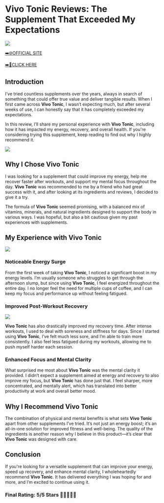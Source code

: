 # **Vivo Tonic Reviews**: The Supplement That Exceeded My Expectations

[![](https://static.vecteezy.com/system/resources/thumbnails/019/896/014/small/buy-now-gradient-button-with-cart-symbol-buy-now-illustration-png.png)](https://edetoop.top/lander/sugarpreland-1/vivotonic.html) 

[➡️🌐OFFICIAL SITE](https://edetoop.top/lander/sugarpreland-1/vivotonic.html) 

[➡️🔗CLICK HERE](https://edetoop.top/lander/sugarpreland-1/vivotonic.html) 


## Introduction

I’ve tried countless supplements over the years, always in search of something that could offer true value and deliver tangible results. When I first came across **Vivo Tonic**, I wasn’t expecting much, but after several weeks of use, I can honestly say that it has completely exceeded my expectations.

In this review, I’ll share my personal experience with **Vivo Tonic**, including how it has impacted my energy, recovery, and overall health. If you're considering trying this supplement, keep reading to find out why I highly recommend it.

[![](https://wallpapers.com/images/hd/red-order-now-button-udg4jcj4arvn8b0n-2.png)](https://edetoop.top/lander/sugarpreland-1/vivotonic.html)  

## Why I Chose **Vivo Tonic**

I was looking for a supplement that could improve my energy, help me recover faster after workouts, and support my mental focus throughout the day. **Vivo Tonic** was recommended to me by a friend who had great success with it, and after looking at its ingredients and reviews, I decided to give it a try.

The formula of **Vivo Tonic** seemed promising, with a balanced mix of vitamins, minerals, and natural ingredients designed to support the body in various ways. I was hopeful, but also a bit cautious given my past experiences with supplements.

## My Experience with **Vivo Tonic**

[![](https://static.vecteezy.com/system/resources/thumbnails/019/896/014/small/buy-now-gradient-button-with-cart-symbol-buy-now-illustration-png.png)](https://edetoop.top/lander/sugarpreland-1/vivotonic.html)

### Noticeable Energy Surge

From the first week of taking **Vivo Tonic**, I noticed a significant boost in my energy levels. I’m usually someone who struggles to get through the afternoon slump, but since using **Vivo Tonic**, I feel energized throughout the entire day. I no longer feel the need for multiple cups of coffee, and I can keep my focus and performance up without feeling fatigued.

### Improved Post-Workout Recovery

[![](https://wallpapers.com/images/hd/red-order-now-button-udg4jcj4arvn8b0n-2.png)](https://edetoop.top/lander/sugarpreland-1/vivotonic.html)  

**Vivo Tonic** has also drastically improved my recovery time. After intense workouts, I used to deal with soreness and stiffness for days. Since I started using **Vivo Tonic**, I’ve felt much less sore, and I’m able to train more consistently. I also feel less fatigued during my workouts, allowing me to push myself harder each session.

### Enhanced Focus and Mental Clarity

What surprised me most about **Vivo Tonic** was the mental clarity it provided. I didn’t expect a supplement aimed at energy and recovery to also improve my focus, but **Vivo Tonic** has done just that. I feel sharper, more concentrated, and mentally alert, which has translated into better productivity at work and overall better mood.

## Why I Recommend **Vivo Tonic**

The combination of physical and mental benefits is what sets **Vivo Tonic** apart from other supplements I’ve tried. It’s not just an energy boost; it’s an all-in-one solution for improved fitness and well-being. The quality of the ingredients is another reason why I believe in this product—it’s clear that **Vivo Tonic** was designed with care.

## Conclusion

If you're looking for a versatile supplement that can improve your energy, speed up recovery, and enhance mental clarity, I wholeheartedly recommend **Vivo Tonic**. It has delivered everything I was hoping for and more, and I’m excited to continue using it.

### Final Rating: 5/5 Stars 🌟🌟🌟🌟🌟
